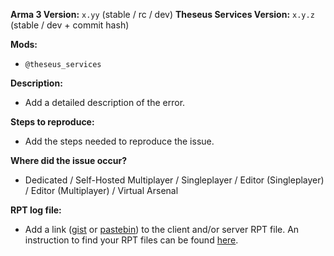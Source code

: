 **Arma 3 Version:** `x.yy` (stable / rc / dev)
**Theseus Services Version:** `x.y.z` (stable / dev + commit hash)

**Mods:**
- `@theseus_services`

**Description:**
- Add a detailed description of the error.

**Steps to reproduce:**
- Add the steps needed to reproduce the issue.

**Where did the issue occur?**
- Dedicated / Self-Hosted Multiplayer / Singleplayer / Editor (Singleplayer) / Editor (Multiplayer) / Virtual Arsenal

**RPT log file:**
- Add a link ([gist](https://gist.github.com) or [pastebin](http://pastebin.com)) to the client and/or server RPT file. An instruction to find your RPT files can be found [here](https://community.bistudio.com/wiki/Crash_Files#Arma_3).
